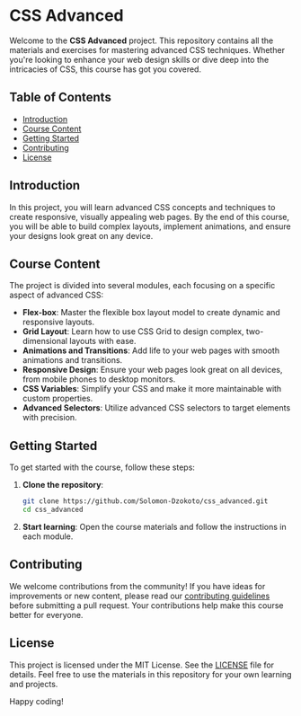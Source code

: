 # CSS Advanced

Welcome to the **CSS Advanced** project. This repository contains all the materials and exercises for mastering advanced CSS techniques. Whether you're looking to enhance your web design skills or dive deep into the intricacies of CSS, this course has got you covered.

## Table of Contents
- [Introduction](#introduction)
- [Course Content](#course-content)
- [Getting Started](#getting-started)
- [Contributing](#contributing)
- [License](#license)

## Introduction
In this project, you will learn advanced CSS concepts and techniques to create responsive, visually appealing web pages. By the end of this course, you will be able to build complex layouts, implement animations, and ensure your designs look great on any device.

## Course Content
The project is divided into several modules, each focusing on a specific aspect of advanced CSS:

- **Flex-box**: Master the flexible box layout model to create dynamic and responsive layouts.
- **Grid Layout**: Learn how to use CSS Grid to design complex, two-dimensional layouts with ease.
- **Animations and Transitions**: Add life to your web pages with smooth animations and transitions.
- **Responsive Design**: Ensure your web pages look great on all devices, from mobile phones to desktop monitors.
- **CSS Variables**: Simplify your CSS and make it more maintainable with custom properties.
- **Advanced Selectors**: Utilize advanced CSS selectors to target elements with precision.

## Getting Started
To get started with the course, follow these steps:

1. **Clone the repository**:
    ```bash
    git clone https://github.com/Solomon-Dzokoto/css_advanced.git
    cd css_advanced
    ```

3. **Start learning**: Open the course materials and follow the instructions in each module.

## Contributing
We welcome contributions from the community! If you have ideas for improvements or new content, please read our [contributing guidelines](CONTRIBUTING.md) before submitting a pull request. Your contributions help make this course better for everyone.

## License
This project is licensed under the MIT License. See the [LICENSE](LICENSE) file for details. Feel free to use the materials in this repository for your own learning and projects.

Happy coding!